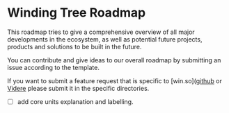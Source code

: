 # Winding Tree Roadmap

This roadmap tries to give a comprehensive overview of all major developments in the ecosystem, as well as potential future projects, products and solutions to be built in the future. 

You can contribute and give ideas to our overall roadmap by submitting an issue according to the template.

If you want to submit a feature request that is specific to [win.so]([github](https://github.com/windingtree/win-stays) or [Videre](https://github.com/windingtree/videre) please submit it in the specific directories.

- [ ] add core units explanation and labelling. 

